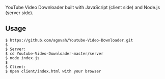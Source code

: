 YouTube Video Downloader built with JavaScript (client side) and Node.js (server side).

## Usage

```
$ https://github.com/agovah/Youtube-Video-Downloader.git
$
$ Server:
$ cd Youtube-Video-Downloader-master/server
$ node index.js
$
$ Client:
$ Open client/index.html with your browser
